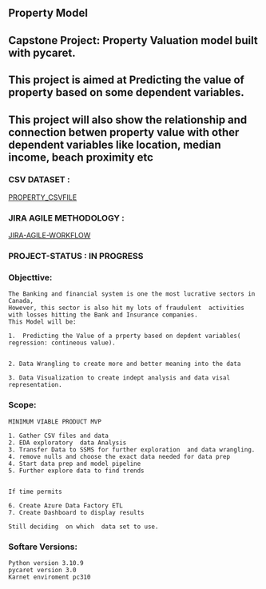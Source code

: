 ## Property Model



## Capstone Project: Property Valuation model built with pycaret.
## This project is aimed at Predicting the value of property based on some dependent variables.
## This project will also show the relationship and connection betwen property value with other dependent variables like location, median income, beach proximity etc

### CSV DATASET :

  [PROPERTY_CSVFILE](https://www.kaggle.com/datasets/camnugent/california-housing-prices)

  


### JIRA AGILE METHODOLOGY :

  [JIRA-AGILE-WORKFLOW](https://juud.atlassian.net/jira/software/projects/CP/boards/2)


### PROJECT-STATUS : IN PROGRESS



### Objecttive:

    The Banking and financial system is one the most lucrative sectors in Canada,
    However, this sector is also hit my lots of fraudulent  activities with losses hitting the Bank and Insurance companies. 
    This Model will be:
    
    1.  Predicting the Value of a prperty based on depdent variables( regression: contineous value).


    2. Data Wrangling to create more and better meaning into the data 

    3. Data Visualization to create indept analysis and data visal representation.


  
    
### Scope:
    
    MINIMUM VIABLE PRODUCT MVP

    1. Gather CSV files and data 
    2. EDA exploratory  data Analysis 
    3. Transfer Data to SSMS for further exploration  and data wrangling.
    4. remove nulls and choose the exact data needed for data prep
    4. Start data prep and model pipeline
    5. Further explore data to find trends
  

    If time permits 
    
    6. Create Azure Data Factory ETL
    7. Create Dashboard to display results  

    Still deciding  on which  data set to use.

### Softare Versions:  
 

    Python version 3.10.9
    pycaret version 3.0
    Karnet enviroment pc310


